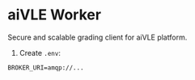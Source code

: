# aiVLE Worker

Secure and scalable grading client for aiVLE platform. 

1. Create `.env`:
```dotenv
BROKER_URI=amqp://...
```